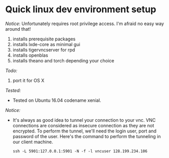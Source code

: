 # Quick linux dev environment setup
*Notice*: Unfortunately requires root privilege access. I'm afraid no easy way around that!

1. installs prerequisite packages
2. installs lxde-core as minimal gui
3. installs tigervncserver for rpd
4. installs openblas
5. installs theano and torch depending your choice

*Todo:*

1. port it for OS X

*Tested:*
- Tested on Ubuntu 16.04 codename xenial.

*Notice:*

- It's always as good idea to tunnel your connection to your vnc.  VNC
  connections are considered as insecure connection as they are not
  encrypted. To perform the tunnel, we'll need the login user, port
  and password of the user. Here's the command to perform the
  tunneling in our client machine.

  ```shell
  ssh -L 5901:127.0.0.1:5901 -N -f -l vncuser 128.199.234.106
  ```
